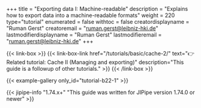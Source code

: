 +++
title = "Exporting data I: Machine-readable"
description = "Explains how to export data into a machine-readable formats"
weight = 220
type="tutorial"
enumerated = false
withtoc = false
creatordisplayname = "Ruman Gerst"
creatoremail = "ruman.gerst@leibniz-hki.de"
lastmodifierdisplayname = "Ruman Gerst"
lastmodifieremail = "ruman.gerst@leibniz-hki.de"
+++

{{< link-box >}}
    {{< link-box-link href="/tutorials/basic/cache-2/" text="👉 Related tutorial: Cache II (Managing and exporting)" description="This guide is a followup of other tutorials." >}}
{{< /link-box >}}

{{< example-gallery only_id="tutorial-b22-1" >}}

{{< jipipe-info "1.74.x+" "This guide was written for JIPipe version 1.74.0 or newer" >}}
